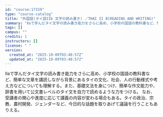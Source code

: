 ```yaml
---
id: "course:17319"
type: "course-catalog"
title: "外国語(タイ語IIb 文字の読み書き) ／THAI II B(READING AND WRITING)"
summary: "Ⅱaで学んだタイ文字の読み書き能力をさらに高め、小学校の国語の教科書など、簡単な文章を講読しながら背景にあるタイの文化、社会、人の行動様式や考え方などについても理解する。また、基礎文法を身につけ、簡単な作文能力や、辞書を用いて公文書レベルの…"
tags: []
campus: ""
credits: 1
instructors: []
license: " "
version:
  created_at: "2025-10-09T03:48:57Z"
  updated_at: "2025-10-09T03:48:57Z"
---
```


Ⅱaで学んだタイ文字の読み書き能力をさらに高め、小学校の国語の教科書など、簡単な文章を講読しながら背景にあるタイの文化、社会、人の行動様式や考え方などについても理解する。また、基礎文法を身につけ、簡単な作文能力や、辞書を用いて公文書レベルのタイ文を自力で読めるような力をつける。 なお、受講者の関心や進度に応じて講義の内容が変わる場合もある。タイの政治、宗教、農村開発、ジェンダーなど、今日的な話題を取りあげて議論を行うこともありえる。
